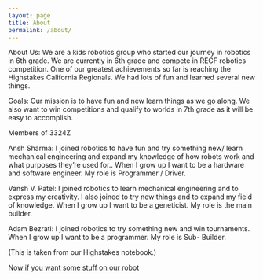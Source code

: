 ```yaml
---
layout: page
title: About
permalink: /about/
---
```

About Us:
  We are a kids robotics group who started our journey in robotics in 6th grade. We are currently in 6th grade and compete in RECF robotics competition. One of our greatest achievements so far is reaching the Highstakes California Regionals. We had lots of fun and learned several new things.

Goals:
  Our mission is to have fun and new learn things as we go along. We also want to win competitions and qualify to worlds in 7th grade as it will be easy to accomplish. 

Members of 3324Z

  Ansh Sharma: I joined robotics to have fun and try something new/ learn mechanical engineering and expand my knowledge of how robots work and what purposes they’re used for.. When I grow up I want to be a hardware and software engineer. My role is Programmer / Driver.

  Vansh V. Patel:  I joined robotics to learn mechanical engineering and to express my creativity. I also joined to try new things and to expand my field of knowledge. When I grow up I want to be a geneticist. My role is the main builder.

  Adam Bezrati: I joined robotics to try something new and win tournaments. When I grow up I want to be a programmer. My role is Sub- Builder.

  (This is taken from our Highstakes notebook.)

[Now if you want some stuff on our robot](/jarvis/)
